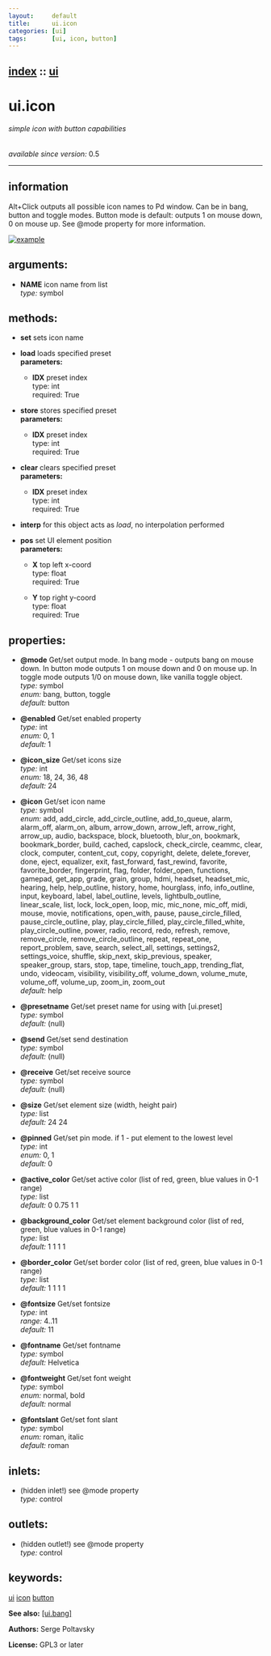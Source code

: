 ```yaml
---
layout:     default
title:      ui.icon
categories: [ui]
tags:       [ui, icon, button]
---
```

[index](index.html) :: [ui](category_ui.html)
---

# ui.icon

###### simple icon with button capabilities

*available since version:* 0.5

---


## information
Alt+Click outputs all possible icon names to Pd window. Can be in bang, button and toggle modes. Button mode is default: outputs 1 on mouse down, 0 on mouse up. See @mode property for more information.


[![example](../examples/img/ui.icon.jpg)](../examples/pd/ui.icon.pd)



## arguments:

* **NAME**
icon name from list<br>
_type:_ symbol<br>



## methods:

* **set**
sets icon name<br>

* **load**
loads specified preset<br>
  __parameters:__
  - **IDX** preset index<br>
    type: int <br>
    required: True <br>

* **store**
stores specified preset<br>
  __parameters:__
  - **IDX** preset index<br>
    type: int <br>
    required: True <br>

* **clear**
clears specified preset<br>
  __parameters:__
  - **IDX** preset index<br>
    type: int <br>
    required: True <br>

* **interp**
for this object acts as *load*, no interpolation performed<br>

* **pos**
set UI element position<br>
  __parameters:__
  - **X** top left x-coord<br>
    type: float <br>
    required: True <br>

  - **Y** top right y-coord<br>
    type: float <br>
    required: True <br>




## properties:

* **@mode** 
Get/set output mode. In bang mode - outputs bang on mouse down. In button mode outputs
1 on mouse down and 0 on mouse up. In toggle mode outputs 1/0 on mouse down,
like vanilla toggle object.<br>
_type:_ symbol<br>
_enum:_ bang, button, toggle<br>
_default:_ button<br>

* **@enabled** 
Get/set enabled property<br>
_type:_ int<br>
_enum:_ 0, 1<br>
_default:_ 1<br>

* **@icon_size** 
Get/set icons size<br>
_type:_ int<br>
_enum:_ 18, 24, 36, 48<br>
_default:_ 24<br>

* **@icon** 
Get/set icon name<br>
_type:_ symbol<br>
_enum:_ add, add_circle, add_circle_outline, add_to_queue, alarm, alarm_off, alarm_on, album, arrow_down, arrow_left, arrow_right, arrow_up, audio, backspace, block, bluetooth, blur_on, bookmark, bookmark_border, build, cached, capslock, check_circle, ceammc, clear, clock, computer, content_cut, copy, copyright, delete, delete_forever, done, eject, equalizer, exit, fast_forward, fast_rewind, favorite, favorite_border, fingerprint, flag, folder, folder_open, functions, gamepad, get_app, grade, grain, group, hdmi, headset, headset_mic, hearing, help, help_outline, history, home, hourglass, info, info_outline, input, keyboard, label, label_outline, levels, lightbulb_outline, linear_scale, list, lock, lock_open, loop, mic, mic_none, mic_off, midi, mouse, movie, notifications, open_with, pause, pause_circle_filled, pause_circle_outline, play, play_circle_filled, play_circle_filled_white, play_circle_outline, power, radio, record, redo, refresh, remove, remove_circle, remove_circle_outline, repeat, repeat_one, report_problem, save, search, select_all, settings, settings2, settings_voice, shuffle, skip_next, skip_previous, speaker, speaker_group, stars, stop, tape, timeline, touch_app, trending_flat, undo, videocam, visibility, visibility_off, volume_down, volume_mute, volume_off, volume_up, zoom_in, zoom_out<br>
_default:_ help<br>

* **@presetname** 
Get/set preset name for using with [ui.preset]<br>
_type:_ symbol<br>
_default:_ (null)<br>

* **@send** 
Get/set send destination<br>
_type:_ symbol<br>
_default:_ (null)<br>

* **@receive** 
Get/set receive source<br>
_type:_ symbol<br>
_default:_ (null)<br>

* **@size** 
Get/set element size (width, height pair)<br>
_type:_ list<br>
_default:_ 24 24<br>

* **@pinned** 
Get/set pin mode. if 1 - put element to the lowest level<br>
_type:_ int<br>
_enum:_ 0, 1<br>
_default:_ 0<br>

* **@active_color** 
Get/set active color (list of red, green, blue values in 0-1 range)<br>
_type:_ list<br>
_default:_ 0 0.75 1 1<br>

* **@background_color** 
Get/set element background color (list of red, green, blue values in 0-1 range)<br>
_type:_ list<br>
_default:_ 1 1 1 1<br>

* **@border_color** 
Get/set border color (list of red, green, blue values in 0-1 range)<br>
_type:_ list<br>
_default:_ 1 1 1 1<br>

* **@fontsize** 
Get/set fontsize<br>
_type:_ int<br>
_range:_ 4..11<br>
_default:_ 11<br>

* **@fontname** 
Get/set fontname<br>
_type:_ symbol<br>
_default:_ Helvetica<br>

* **@fontweight** 
Get/set font weight<br>
_type:_ symbol<br>
_enum:_ normal, bold<br>
_default:_ normal<br>

* **@fontslant** 
Get/set font slant<br>
_type:_ symbol<br>
_enum:_ roman, italic<br>
_default:_ roman<br>



## inlets:

* (hidden inlet!) see @mode property<br>
_type:_ control



## outlets:

* (hidden outlet!) see @mode property<br>
_type:_ control



## keywords:

[ui](keywords/ui.html)
[icon](keywords/icon.html)
[button](keywords/button.html)



**See also:**
[\[ui.bang\]](ui.bang.html)




**Authors:** Serge Poltavsky




**License:** GPL3 or later





